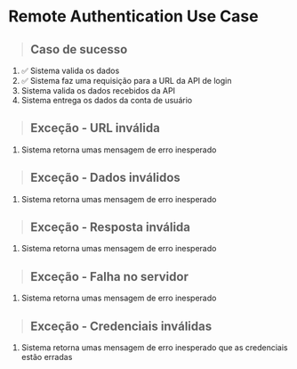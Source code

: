 # Remote Authentication Use Case

>## Caso de sucesso
1. ✅ Sistema valida os dados
2. ✅ Sistema faz uma requisição para a URL da API de login
3. Sistema valida os dados recebidos da API
4. Sistema  entrega os dados da conta de usuário

>## Exceção - URL inválida
1. Sistema retorna umas mensagem de erro inesperado

>## Exceção - Dados inválidos
1. Sistema retorna umas mensagem de erro inesperado

>## Exceção - Resposta inválida
1. Sistema retorna umas mensagem de erro inesperado

>## Exceção - Falha no servidor
1. Sistema retorna umas mensagem de erro inesperado

>## Exceção - Credenciais inválidas
1. Sistema retorna umas mensagem de erro inesperado que as credenciais estão erradas

